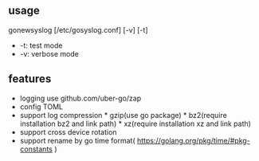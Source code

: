 usage
----

gonewsyslog [/etc/gosyslog.conf] [-v] [-t]

* -t: test mode
* -v: verbose mode


features
----

* logging use github.com/uber-go/zap
* config TOML
* support log compression
        * gzip(use go package)
        * bz2(require installation bz2 and link path)
        * xz(require installation xz and link path)
* support cross device rotation
* support rename by go time format( https://golang.org/pkg/time/#pkg-constants )
